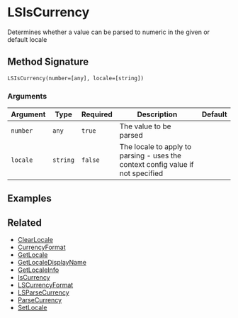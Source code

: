 # LSIsCurrency

Determines whether a value can be parsed to numeric in the given or default locale

## Method Signature

```
LSIsCurrency(number=[any], locale=[string])
```

### Arguments

| Argument | Type     | Required | Description                                                                     | Default |
| -------- | -------- | -------- | ------------------------------------------------------------------------------- | ------- |
| `number` | `any`    | `true`   | The value to be parsed                                                          |         |
| `locale` | `string` | `false`  | The locale to apply to parsing - uses the context config value if not specified |         |

## Examples

## Related

* [ClearLocale](clearlocale.md)
* [CurrencyFormat](currencyformat.md)
* [GetLocale](getlocale.md)
* [GetLocaleDisplayName](getlocaledisplayname.md)
* [GetLocaleInfo](getlocaleinfo.md)
* [IsCurrency](iscurrency.md)
* [LSCurrencyFormat](lscurrencyformat.md)
* [LSParseCurrency](lsparsecurrency.md)
* [ParseCurrency](parsecurrency.md)
* [SetLocale](setlocale.md)
